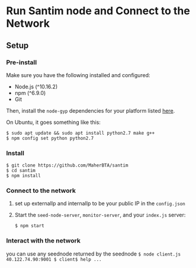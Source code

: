 # Run Santim node and Connect to the Network

## Setup

### Pre-install

Make sure you have the following installed and configured:
* Node.js (^10.16.2)
* npm (^6.9.0)
* Git

Then, install the `node-gyp` dependencies for your platform listed [here](https://www.npmjs.com/package/node-gyp#installation).

On Ubuntu, it goes something like this:
```
$ sudo apt update && sudo apt install python2.7 make g++
$ npm config set python python2.7
```

### Install

```
$ git clone https://github.com/MaherBTA/santim
$ cd santim
$ npm install
```

### Connect to the network

1. set up externalIp and internalIp to be your public IP in the `config.json`

2. Start the `seed-node-server`, `monitor-server`, and your `index.js` server:

    ```
    $ npm start
    ```

### Interact with the network
you can use any seednode returned by the seednode
    ```
    $ node client.js 40.122.74.90:9001
    $ client$ help
    ...
    ```
